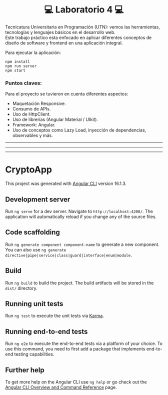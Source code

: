 <h1 align="center"> 💻 Laboratorio 4 💻  </h1> 

Tecnicatura Universitaria en Programación (UTN): vemos las herramientas, tecnologías y lenguajes básicos en el desarrollo web. 
<br> 
Este trabajo práctico esta enfocado en aplicar diferentes conceptos de diseño de software y frontend en una aplicación integral. 

Para ejecutar la aplicación: 

```
npm install
npm run server
npm start
```
### Puntos claves: 

Para el proyecto se tuvieron en cuenta diferentes aspectos: 

* Maquetación Responsive. 
* Consumo de APIs.
* Uso de HttpClient.
* Uso de librerías (Angular Material / UIkit).
* Framework: Angular.
* Uso de conceptos como Lazy Load, inyección de dependencias, observables y más. 

<hr> <hr> <hr>

# CryptoApp

This project was generated with [Angular CLI](https://github.com/angular/angular-cli) version 16.1.3.

## Development server

Run `ng serve` for a dev server. Navigate to `http://localhost:4200/`. The application will automatically reload if you change any of the source files.

## Code scaffolding

Run `ng generate component component-name` to generate a new component. You can also use `ng generate directive|pipe|service|class|guard|interface|enum|module`.

## Build

Run `ng build` to build the project. The build artifacts will be stored in the `dist/` directory.

## Running unit tests

Run `ng test` to execute the unit tests via [Karma](https://karma-runner.github.io).

## Running end-to-end tests

Run `ng e2e` to execute the end-to-end tests via a platform of your choice. To use this command, you need to first add a package that implements end-to-end testing capabilities.

## Further help

To get more help on the Angular CLI use `ng help` or go check out the [Angular CLI Overview and Command Reference](https://angular.io/cli) page.
